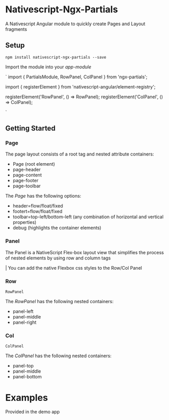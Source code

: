 # Nativescript-Ngx-Partials

A Nativescript Angular module to quickly create Pages and Layout fragments


## Setup

`npm install nativescript-ngx-partials --save`

Import the module into your _app-module_ 

`
import { PartialsModule, RowPanel, ColPanel } from 'ngx-partials';

import { registerElement } from 'nativescript-angular/element-registry';

registerElement('RowPanel', () => RowPanel);
registerElement('ColPanel', () => ColPanel);

`

## Getting Started

### Page

The page layout consists of a root tag and nested attribute containers:
- Page (root element)
- page-header
- page-content
- page-footer
- page-toolbar

The _Page_ has the following options:
- header=flow/float/fixed
- footert=flow/float/fixed
- toolbar=top-left/bottom-left (any combination of horizontal and vertical properties)
- debug (highlights the container elements)

### Panel

The Panel is a NativeScript Flex-box layout view that simplifies the process of nested elements by using row and column tags

| You can add the native Flexbox css styles to the Row/Col Panel 

### Row

`RowPanel`

The _RowPanel_ has the following nested containers:
- panel-left
- panel-middle
- panel-right

### Col

`ColPanel`

The _ColPanel_ has the following nested containers:
- panel-top
- panel-middle
- panel-bottom

# Examples

Provided in the demo app

